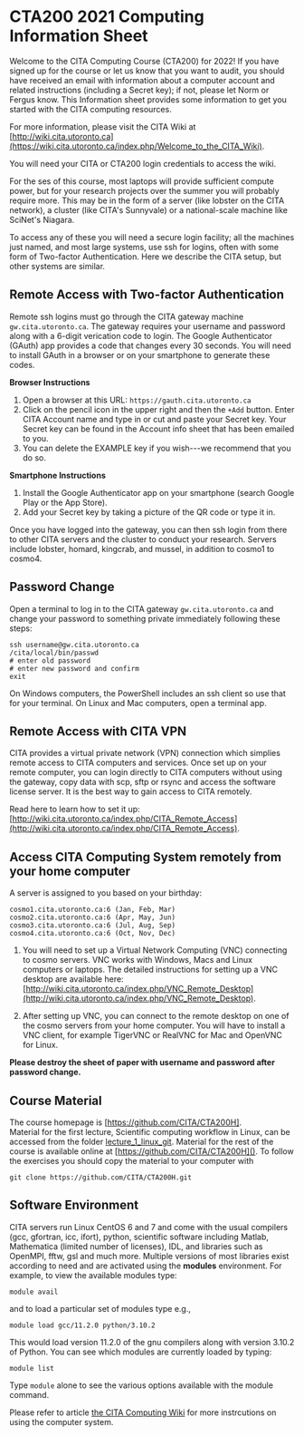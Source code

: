 # CTA200 2021 Computing Information Sheet

Welcome to the CITA Computing Course (CTA200) for 2022! If you have signed up for the course or let us know that you want to audit, you should have received an email with information about a computer account and related instructions (including a Secret key); if not, please let Norm or Fergus know. This Information sheet provides some information to get you started with the CITA computing resources.

For more information, please visit the CITA Wiki at [http://wiki.cita.utoronto.ca](https://wiki.cita.utoronto.ca/index.php/Welcome_to_the_CITA_Wiki).

You will need your CITA or CTA200 login credentials to access the wiki.

For the ses of this course, most laptops will provide sufficient compute power, but for your research projects over the summer you will probably require more. This may be in the form of a server (like lobster on the CITA network), a cluster (like CITA's Sunnyvale) or a national-scale machine like SciNet's Niagara.

To access any of these you will need a secure login facility; all the machines just named, and most large systems, use ssh for logins, often with some form of Two-factor Authentication. Here we describe the CITA setup, but other systems are similar.

## Remote Access with Two-factor Authentication
Remote ssh logins must go through the CITA gateway machine `gw.cita.utoronto.ca`. The gateway
requires your username and password along with a 6-digit verication code to login. The Google Authenticator (GAuth) app provides a code that changes every 30 seconds. You will need to install GAuth in a
browser or on your smartphone to generate these codes.

**Browser Instructions**
1. Open a browser at this URL: `https://gauth.cita.utoronto.ca`
2. Click on the pencil icon in the upper right and then the `+Add` button. Enter CITA Account name and type in or cut and paste your Secret key. Your Secret key can be found in the Account info sheet that has been emailed to you.
3. You can delete the EXAMPLE key if you wish---we recommend that you do so.

**Smartphone Instructions**
1. Install the Google Authenticator app on your smartphone (search Google Play or the App Store).
2. Add your Secret key by taking a picture of the QR code or type it in.

Once you have logged into the gateway, you can then ssh login from there to other CITA servers and the cluster to conduct your research. Servers include lobster, homard, kingcrab, and mussel, in addition to cosmo1 to cosmo4.


## Password Change
Open a terminal to log in to the CITA gateway `gw.cita.utoronto.ca` and change your password to something private immediately following these steps:

```
ssh username@gw.cita.utoronto.ca
/cita/local/bin/passwd
# enter old password
# enter new password and confirm
exit
```
On Windows computers, the PowerShell includes an ssh client so use that for your terminal. On Linux and Mac computers, open a terminal app.

## Remote Access with CITA VPN
CITA provides a virtual private network (VPN) connection which simplies remote access to CITA computers and services. Once set up on your remote computer, you can login directly to CITA computers without using the gateway, copy data with scp, sftp or rsync and access the software license server. It is the best way to gain access to CITA remotely.

Read here to learn how to set it up: [http://wiki.cita.utoronto.ca/index.php/CITA_Remote_Access](http://wiki.cita.utoronto.ca/index.php/CITA_Remote_Access).


## Access CITA Computing System remotely from your home computer

A server is assigned to you based on your birthday:
```
cosmo1.cita.utoronto.ca:6 (Jan, Feb, Mar)
cosmo2.cita.utoronto.ca:6 (Apr, May, Jun)
cosmo3.cita.utoronto.ca:6 (Jul, Aug, Sep)
cosmo4.cita.utoronto.ca:6 (Oct, Nov, Dec)
```
1. You will need to set up a Virtual Network Computing (VNC) connecting to cosmo servers. VNC works with Windows, Macs and Linux computers or laptops. The detailed instructions for setting up a VNC desktop are available here: [http://wiki.cita.utoronto.ca/index.php/VNC_Remote_Desktop](http://wiki.cita.utoronto.ca/index.php/VNC_Remote_Desktop).


2. After setting up VNC, you can connect to the remote desktop on one of the cosmo servers from your home computer. You will have to install a VNC client, for example TigerVNC or RealVNC for Mac and OpenVNC for Linux.


**Please destroy the sheet of paper with username and password after password change.**

## Course Material

The course homepage is [https://github.com/CITA/CTA200H].  
Material for the first lecture, Scientific computing workflow in Linux, can be accessed from the folder [lecture_1_linux_git](https://github.com/CITA/CTA200H/tree/master/lecture_1_linux_git). Material for the rest of the course is available online at [https://github.com/CITA/CTA200H](). To follow the exercises you should copy the material to your computer with

`git clone https://github.com/CITA/CTA200H.git`

## Software Environment

CITA servers run Linux CentOS 6 and 7 and come with the usual compilers (gcc, gfortran, icc, ifort), python, scientific software including Matlab, Mathematica (limited number of licenses), IDL, and libraries such as OpenMPI, fftw, gsl and much more. Multiple versions of most libraries exist according to need and are activated using the **modules** environment. For example, to view the available modules type:

`module avail`

and to load a particular set of modules type e.g.,

`module load gcc/11.2.0 python/3.10.2`

This would load version 11.2.0 of the gnu compilers along with version 3.10.2 of Python. You can see which modules are currently loaded by typing:

`module list`

Type `module` alone to see the various options available with the module command.

Please refer to article [the CITA Computing Wiki](https://wiki.cita.utoronto.ca) for more instrcutions on using the computer system.